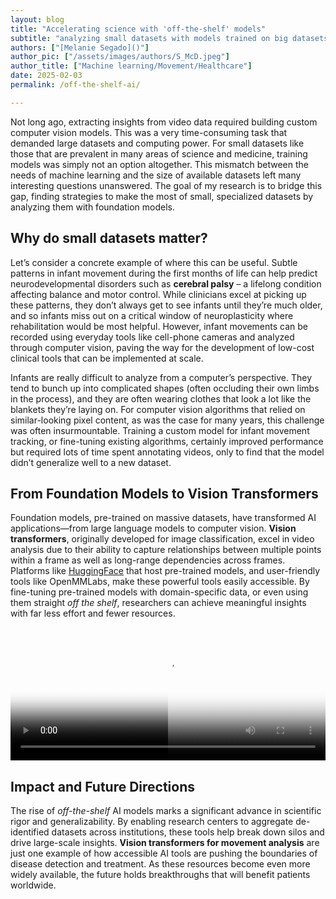 ```yaml
---
layout: blog
title: "Accelerating science with 'off-the-shelf' models"
subtitle: "analyzing small datasets with models trained on big datasets"
authors: ["[Melanie Segado]()"]
author_pic: ["/assets/images/authors/S_McD.jpeg"]
author_title: ["Machine learning/Movement/Healthcare"]
date: 2025-02-03
permalink: /off-the-shelf-ai/

---
```



Not long ago, extracting insights from video data required building custom computer vision models. This was a very time-consuming task that demanded large datasets and computing power. For small datasets like those that are prevalent in many areas of science and medicine, training models was simply not an option altogether. This mismatch between the needs of machine learning and the size of available datasets left many interesting questions unanswered. The goal of my research is to bridge this gap, finding strategies to make the most of small, specialized datasets by analyzing them with foundation models.

## Why do small datasets matter?

Let’s consider a concrete example of where this can be useful. Subtle patterns in infant movement during the first months of life can help predict neurodevelopmental disorders such as **cerebral palsy** – a lifelong condition affecting balance and motor control. While clinicians excel at picking up these patterns, they don’t always get to see infants until they’re much older, and so infants miss out on a critical window of neuroplasticity where rehabilitation would be most helpful. However, infant movements can be recorded using everyday tools like cell-phone cameras and analyzed through computer vision, paving the way for the development of low-cost clinical tools that can be implemented at scale.

Infants are really difficult to analyze from a computer’s perspective. They tend to bunch up into complicated shapes (often occluding their own limbs in the process), and they are often wearing clothes that look a lot like the blankets they’re laying on. For computer vision algorithms that relied on similar-looking pixel content, as was the case for many years, this challenge was often insurmountable. Training a custom model for infant movement tracking, or fine-tuning existing algorithms, certainly improved performance but required lots of time spent annotating videos, only to find that the model didn’t generalize well to a new dataset.

## From Foundation Models to Vision Transformers

Foundation models, pre-trained on massive datasets, have transformed AI applications—from large language models to computer vision. **Vision transformers**, originally developed for image classification, excel in video analysis due to their ability to capture relationships between multiple points within a frame as well as long-range dependencies across frames. Platforms like [HuggingFace](https://huggingface.co/) that host pre-trained models, and user-friendly tools like OpenMMLabs, make these powerful tools easily accessible. By fine-tuning pre-trained models with domain-specific data, or even using them straight *off the shelf*, researchers can achieve meaningful insights with far less effort and fewer resources.

<div id="video-compare-container">
  <video loop autoplay poster="https://s3-us-west-2.amazonaws.com/s.cdpn.io/4273/dirty.jpg">
    <source src=https://s3-us-west-2.amazonaws.com/s.cdpn.io/4273/floodplain-dirty.mp4>
    <source src=https://s3-us-west-2.amazonaws.com/s.cdpn.io/4273/floodplain-dirty.webm>
  </video>
 <div id="video-clipper">
    <video loop autoplay poster="https://s3-us-west-2.amazonaws.com/s.cdpn.io/4273/clean.jpg">
      <source src=https://s3-us-west-2.amazonaws.com/s.cdpn.io/4273/floodplain-clean.mp4>
      <source src=https://s3-us-west-2.amazonaws.com/s.cdpn.io/4273/floodplain-clean.webm>
    </video>
  </div>
	</div>

<!-- <div id="video-compare-container">
  <video loop muted autoplay poster="../assets/post_assets/2025-03-01-Melanie-Segado/openpose.jpg">
    <source src=../assets/post_assets/2025-03-01-Melanie-Segado/openpose.mp4 type="video/mp4">
    <source src=../assets/post_assets/2025-03-01-Melanie-Segado/openpose.webm type="video/webm">
  </video>
 <div id="video-clipper">
    <video loop muted autoplay poster="../assets/post_assets/2025-03-01-Melanie-Segado/vitposeh.jpg">
      <source src=../assets/post_assets/2025-03-01-Melanie-Segado/vitposeh.mp4 type="video/mp4">
      <source src=../assets/post_assets/2025-03-01-Melanie-Segado/vitposeh.webm type="video/webm">
    </video>
  </div>
	</div> -->

<style>

#video-compare-container {
    display: inline-block;
    line-height: 0;
    position: relative;
    width: 100%;
    padding-top: 42.3%;
}
#video-compare-container > video {
    width: 100%;
    position: absolute;
    top: 0; height: 100%;
}
#video-clipper {
    width: 50%; position: absolute;
    top: 0; bottom: 0;
    overflow: hidden;
}
#video-clipper video {
    width: 200%;
    position: absolute;
    height: 100%;
}
</style>

<script>
document.addEventListener("DOMContentLoaded", function () {
    var videoContainer = document.getElementById("video-compare-container"),
        videoClipper = document.getElementById("video-clipper"),
        clippedVideo = videoClipper.getElementsByTagName("video")[0];

    videoContainer.addEventListener("mousemove", trackLocation, false);
    videoContainer.addEventListener("touchstart", trackLocation, false);
    videoContainer.addEventListener("touchmove", trackLocation, false);

    function trackLocation(e) {
        var rect = videoContainer.getBoundingClientRect(),
            position = ((e.pageX - rect.left) / videoContainer.offsetWidth) * 100;

        if (position <= 100) { 
            videoClipper.style.width = position + "%";
            clippedVideo.style.width = ((100 / position) * 100) + "%";
            clippedVideo.style.zIndex = 3;
        }
    }
});
</script>

## Impact and Future Directions

The rise of *off-the-shelf* AI models marks a significant advance in scientific rigor and generalizability. By enabling research centers to aggregate de-identified datasets across institutions, these tools help break down silos and drive large-scale insights. **Vision transformers for movement analysis** are just one example of how accessible AI tools are pushing the boundaries of disease detection and treatment. As these resources become even more widely available, the future holds breakthroughs that will benefit patients worldwide.

